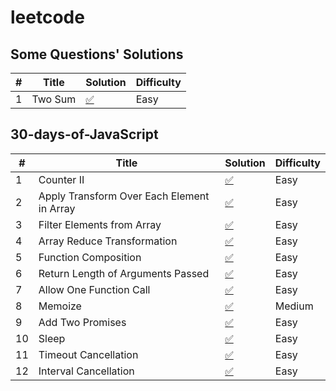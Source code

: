 # leetcode

## Some Questions' Solutions

| # | Title | Solution | Difficulty |
|---| ----- | -------- | ---------- |
| 1 | Two Sum |  [✅](./solutions/typescript/twoSum/twoSum.ts) | Easy |


## 30-days-of-JavaScript

| # | Title | Solution | Difficulty |
|---| ----- | -------- | ---------- |
| 1 | Counter II |  [✅](./30-days-of-JS/counter-ii/counter.ts) | Easy |
| 2 | Apply Transform Over Each Element in Array |  [✅](./30-days-of-JS/apply-transform-over-each-element-in-array/solution.ts) | Easy |
| 3 | Filter Elements from Array |  [✅](./30-days-of-JS/filter-elements-from-array/solution.ts) | Easy |
| 4 | Array Reduce Transformation |  [✅](./30-days-of-JS/array-reduce-transformation/solution.ts) | Easy |
| 5 | Function Composition |  [✅](./30-days-of-JS/function-composition/solution.ts) | Easy |
| 6 | Return Length of Arguments Passed |  [✅](./30-days-of-JS/return-length-of-arguments-passed/solution.ts) | Easy |
| 7 | Allow One Function Call |  [✅](./30-days-of-JS/allow-one-function-call/solution.ts) | Easy |
| 8 | Memoize |  [✅](./30-days-of-JS/memoize/solution.ts) | Medium |
| 9 | Add Two Promises |  [✅](./30-days-of-JS/add-two-promises/solution.ts) | Easy |
| 10 | Sleep |  [✅](./30-days-of-JS/sleep/solution.ts) | Easy |
| 11 | Timeout Cancellation |  [✅](./30-days-of-JS/timeout-cancellation/solution.ts) | Easy |
| 12 | Interval Cancellation |  [✅](./30-days-of-JS/interval-cancellation/solution.ts) | Easy |

